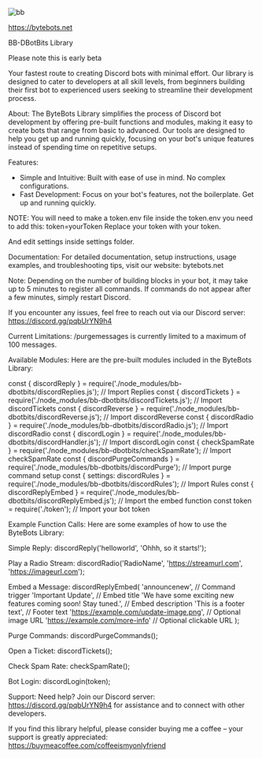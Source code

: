![bb](https://github.com/user-attachments/assets/8cf39b43-3d48-4436-a468-b45a0b7bca66)

https://bytebots.net 

BB-DBotBits Library

Please note this is early beta

Your fastest route to creating Discord bots with minimal effort. Our library is designed to cater to developers at all skill levels, from beginners building their first bot to experienced users seeking to streamline their development process.

About:
The ByteBots Library simplifies the process of Discord bot development by offering pre-built functions and modules, making it easy to create bots that range from basic to advanced. Our tools are designed to help you get up and running quickly, focusing on your bot's unique features instead of spending time on repetitive setups.

Features:
- Simple and Intuitive: Built with ease of use in mind. No complex configurations.
- Fast Development: Focus on your bot's features, not the boilerplate. Get up and running quickly.

NOTE:
You will need to make a token.env file inside the token.env you need to add this:
token=yourToken
Replace your token with your token.

And edit settings inside settings folder.

Documentation:
For detailed documentation, setup instructions, usage examples, and troubleshooting tips, visit our website: bytebots.net

Note: Depending on the number of building blocks in your bot, it may take up to 5 minutes to register all commands. If commands do not appear after a few minutes, simply restart Discord.

If you encounter any issues, feel free to reach out via our Discord server: https://discord.gg/pqbUrYN9h4

Current Limitations:
/purgemessages is currently limited to a maximum of 100 messages.

Available Modules:
Here are the pre-built modules included in the ByteBots Library:

const { discordReply } = require('./node_modules/bb-dbotbits/discordReplies.js'); // Import Replies
const { discordTickets } = require('./node_modules/bb-dbotbits/discordTickets.js'); // Import discordTickets
const { discordReverse } = require('./node_modules/bb-dbotbits/discordReverse.js'); // Import discordReverse
const { discordRadio } = require('./node_modules/bb-dbotbits/discordRadio.js'); // Import discordRadio
const { discordLogin } = require('./node_modules/bb-dbotbits/discordHandler.js'); // Import discordLogin
const { checkSpamRate } = require('./node_modules/bb-dbotbits/checkSpamRate'); // Import checkSpamRate
const { discordPurgeCommands } = require('./node_modules/bb-dbotbits/discordPurge'); // Import purge command setup
const { settings: discordRules } = require('./node_modules/bb-dbotbits/discordRules'); // Import Rules
const { discordReplyEmbed } = require('./node_modules/bb-dbotbits/discordReplyEmbed.js'); // Import the embed function
const token = require('./token'); // Import your bot token

Example Function Calls:
Here are some examples of how to use the ByteBots Library:

Simple Reply:
discordReply('helloworld', 'Ohhh, so it starts!');

Play a Radio Stream:
discordRadio('RadioName', 'https://streamurl.com', 'https://imageurl.com');

Embed a Message:
discordReplyEmbed(
    'announcenew', // Command trigger
    'Important Update', // Embed title
    'We have some exciting new features coming soon! Stay tuned.', // Embed description
    'This is a footer text', // Footer text
    'https://example.com/update-image.png', // Optional image URL
    'https://example.com/more-info' // Optional clickable URL
);

Purge Commands:
discordPurgeCommands();

Open a Ticket:
discordTickets();

Check Spam Rate:
checkSpamRate();

Bot Login:
discordLogin(token);

Support:
Need help? Join our Discord server: https://discord.gg/pqbUrYN9h4 for assistance and to connect with other developers.

If you find this library helpful, please consider buying me a coffee – your support is greatly appreciated:
https://buymeacoffee.com/coffeeismyonlyfriend
